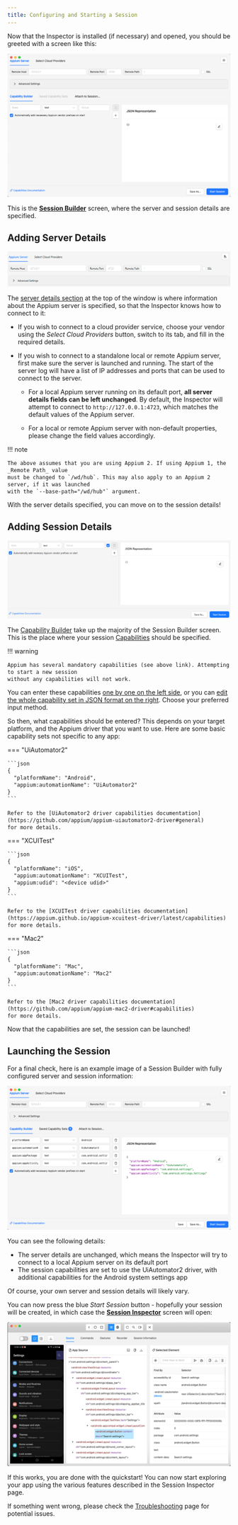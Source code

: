 ```yaml
---
title: Configuring and Starting a Session
---
```


Now that the Inspector is installed (if necessary) and opened, you should be greeted with a screen
like this:

![Empty Session Builder](../session-builder/assets/images/empty-session-builder.png)

This is the [**Session Builder**](../session-builder/index.md) screen, where the server
and session details are specified.

## Adding Server Details

![Server Details](../session-builder/assets/images/server-details/server-configuration.png)

The [server details section](../session-builder/server-details.md) at the top of the window is where
information about the Appium server is specified, so that the Inspector knows how to connect to it:

- If you wish to connect to a cloud provider service, choose your vendor using the _Select Cloud
  Providers_ button, switch to its tab, and fill in the required details.

- If you wish to connect to a standalone local or remote Appium server, first make sure the server
  is launched and running. The start of the server log will have a list of IP addresses and ports
  that can be used to connect to the server.

    - For a local Appium server running on its default port, **all server details fields can be left
      unchanged**. By default, the Inspector will attempt to connect to `http://127.0.0.1:4723`,
      which matches the default values of the Appium server.

    - For a local or remote Appium server with non-default properties, please change the field
      values accordingly.

!!! note

    The above assumes that you are using Appium 2. If using Appium 1, the _Remote Path_ value
    must be changed to `/wd/hub`. This may also apply to an Appium 2 server, if it was launched
    with the `--base-path="/wd/hub"` argument.

With the server details specified, you can move on to the session details!

## Adding Session Details

![Session Details](../session-builder/assets/images/capability-builder/capability-builder.png)

The [Capability Builder](../session-builder/capability-builder.md) take up the majority of the
Session Builder screen. This is the place where your session
[Capabilities](https://appium.io/docs/en/latest/guides/caps/) should be specified.

!!! warning

    Appium has several mandatory capabilities (see above link). Attempting to start a new session
    without any capabilities will not work.

You can enter these capabilities [one by one on the left side](../session-builder/capability-builder.md#capability-fields),
or you can [edit the whole capability set in JSON format on the right](../session-builder/capability-builder.md#capability-json-structure).
Choose your preferred input method.

So then, what capabilities should be entered? This depends on your target platform, and the Appium
driver that you want to use. Here are some basic capability sets not specific to any app:

=== "UiAutomator2"

    ```json
    {
      "platformName": "Android",
      "appium:automationName": "UiAutomator2"
    }
    ```

    Refer to the [UiAutomator2 driver capabilities documentation](https://github.com/appium/appium-uiautomator2-driver#general)
    for more details.

=== "XCUITest"

    ```json
    {
      "platformName": "iOS",
      "appium:automationName": "XCUITest",
      "appium:udid": "<device udid>"
    }
    ```

    Refer to the [XCUITest driver capabilities documentation](https://appium.github.io/appium-xcuitest-driver/latest/capabilities)
    for more details.

=== "Mac2"

    ```json
    {
      "platformName": "Mac",
      "appium:automationName": "Mac2"
    }
    ```

    Refer to the [Mac2 driver capabilities documentation](https://github.com/appium/appium-mac2-driver#capabilities)
    for more details.

Now that the capabilities are set, the session can be launched!

## Launching the Session

For a final check, here is an example image of a Session Builder with fully configured server
and session information:

![Full Session Builder](../assets/images/session-builder.png)

You can see the following details:

- The server details are unchanged, which means the Inspector will try to connect to a local Appium
  server on its default port
- The session capabilities are set to use the UiAutomator2 driver, with additional capabilities for
  the Android system settings app

Of course, your own server and session details will likely vary.

You can now press the blue _Start Session_ button - hopefully your session will be created, in
which case the **[Session Inspector](../session-inspector/index.md)** screen will open:

![Session Inspector](../assets/images/session-inspector.png)

If this works, you are done with the quickstart! You can now start exploring your app using the
various features described in the Session Inspector page.

If something went wrong, please check the [Troubleshooting](../troubleshooting.md) page for
potential issues.
